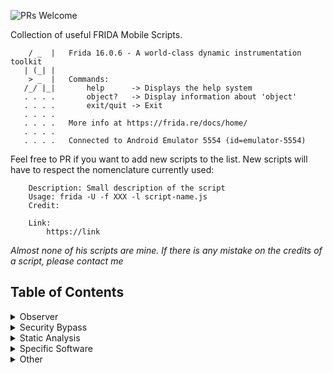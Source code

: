 ![PRs Welcome](https://img.shields.io/badge/PRs-welcome-brightgreen.svg?style=flat-square)

Collection of useful FRIDA Mobile Scripts.

```shell
    / _  |   Frida 16.0.6 - A world-class dynamic instrumentation toolkit
   | (_| |
    > _  |   Commands:
   /_/ |_|       help      -> Displays the help system
   . . . .       object?   -> Display information about 'object'
   . . . .       exit/quit -> Exit
   . . . .
   . . . .   More info at https://frida.re/docs/home/
   . . . .
   . . . .   Connected to Android Emulator 5554 (id=emulator-5554)
```

Feel free to PR if you want to add new scripts to the list. New scripts will have to respect the nomenclature currently used:

```shell
    Description: Small description of the script
    Usage: frida -U -f XXX -l script-name.js
    Credit: 

    Link:
    	https://link
```

*Almost none of his scripts are mine. If there is any mistake on the credits of a script, please contact me*


## Table of Contents

<details>
<summary>Observer</summary>

* **Crypto**

	* [android-aes-decrypt-no-iv.js](https://github.com/rsenet/FriList/blob/main/01_Observer/Crypto/android-aes-decrypt-no-iv.js)
	* [android-aesinfo-and-hashing-decryptor.js](https://github.com/rsenet/FriList/blob/main/01_Observer/Crypto/android-aesinfo-and-hashing-decryptor.js)
	* [android-aesinfo-decryptor.js](https://github.com/rsenet/FriList/blob/main/01_Observer/Crypto/android-aesinfo-decryptor.js)
	* [android-crypto-observer.js](https://github.com/rsenet/FriList/blob/main/01_Observer/Crypto/android-crypto-observer.js)
	* [android-hashing-observer.js](https://github.com/rsenet/FriList/blob/main/01_Observer/Crypto/android-hashing-observer.js)
	* [android-java-crypto-observer.js](https://github.com/rsenet/FriList/blob/main/01_Observer/Crypto/android-java-crypto-observer.js)
	* [android-pbe-observer.js](https://github.com/rsenet/FriList/blob/main/01_Observer/Crypto/android-pbe-observer.js)
	* [android-random-observer.js](https://github.com/rsenet/FriList/blob/main/01_Observer/Crypto/android-random-observer.js)
	* [ios-intercept-crypto.js](https://github.com/rsenet/FriList/blob/main/01_Observer/Crypto/ios-intercept-crypto.js)
	* [ios-intercept-crypto2.js](https://github.com/rsenet/FriList/blob/main/01_Observer/Crypto/ios-intercept-crypto2.js)


* **DeepLink & UrlScheme**

	* [android-deeplink-observer.js](https://github.com/rsenet/FriList/blob/main/01_Observer/DeepLink_UrlScheme/android-deeplink-observer.js)
	* [ios-url-scheme-dumper.js](https://github.com/rsenet/FriList/blob/main/01_Observer/DeepLink_UrlScheme/ios-url-scheme-dumper.js)
	* [ios-url-scheme-fuzzing.js](https://github.com/rsenet/FriList/blob/main/01_Observer/DeepLink_UrlScheme/ios-url-scheme-fuzzing.js)


* **Library**

	* [android-library-observer.js](https://github.com/rsenet/FriList/blob/main/01_Observer/Library/android-library-observer.js)
	* [android-library-observer2.js](https://github.com/rsenet/FriList/blob/main/01_Observer/Library/android-library-observer2.js)


* **Network**

	* Bluetooth

		* [android-bluetooth-meta-data-observer.js](https://github.com/rsenet/FriList/blob/main/01_Observer/Network/Bluetooth/android-bluetooth-meta-data-observer.js)
		* [android-ios-bluetooth-observer.js](https://github.com/rsenet/FriList/blob/main/01_Observer/Network/Bluetooth/android-ios-bluetooth-observer.js)
		
	* NSURL

		* [ios-nsurlrequest-observer.js](https://github.com/rsenet/FriList/blob/main/01_Observer/Network/NSURL/ios-nsurlrequest-observer.js)
		* [ios-nsurlsession-observer.js](https://github.com/rsenet/FriList/blob/main/01_Observer/Network/NSURL/ios-nsurlsession-observer.js)
	
	* OkHttp

		* [android-okhttp-logger.js](https://github.com/rsenet/FriList/blob/main/01_Observer/Network/OkHttp/android-okhttp-logger.js)
		* [android-okhttp-logger2.js](https://github.com/rsenet/FriList/blob/main/01_Observer/Network/OkHttp/android-okhttp-logger2.js)
		* [android-okhttp-proxy-installator.js](https://github.com/rsenet/FriList/blob/main/01_Observer/Network/OkHttp/android-okhttp-proxy-installator.js)

	* TCP

		* [android-tcp-trace.js](https://github.com/rsenet/FriList/blob/main/01_Observer/Network/TCP/android-tcp-trace.js)
			
	* TLS

		* [ios-tls-keylogger-ios12.js](https://github.com/rsenet/FriList/blob/main/01_Observer/Network/TLS/ios-tls-keylogger-ios12.js)
		* [ios-tls-keylogger-ios13.js](https://github.com/rsenet/FriList/blob/main/01_Observer/Network/TLS/ios-tls-keylogger-ios13.js)
		* [ios-tls-keylogger-ios14.js](https://github.com/rsenet/FriList/blob/main/01_Observer/Network/TLS/ios-tls-keylogger-ios14.js])

	* **WebInspector**

		* [ios-webinspector-enable.js](https://github.com/rsenet/FriList/blob/main/01_Observer/Network/WebInspector/ios-webinspector-enable.js)

	* **WebView**

		* [ios-webview-observer.js](https://github.com/rsenet/FriList/blob/main/01_Observer/Network/Webview/ios-webview-observer.js)

* **Storage**

	* **Cookies**

		* [android-cookie-observer.js](https://github.com/rsenet/FriList/blob/main/01_Observer/Storage/Cookies/android-cookie-observer.js)
		* [ios-binarycookies-observer.js](https://github.com/rsenet/FriList/blob/main/01_Observer/Storage/Cookies/ios-binarycookies-observer.js)


	* **FileSystem**

		* [android-filesystem-observer.js](https://github.com/rsenet/FriList/blob/main/01_Observer/Storage/FileSystem/android-filesystem-observer.js)
		* [android-filesystem-observer2.js](https://github.com/rsenet/FriList/blob/main/01_Observer/Storage/FileSystem/android-filesystem-observer2.js)


	* **KeyboardCache**

		* [ios-keyboard-cache-checker.js](https://github.com/rsenet/FriList/blob/main/01_Observer/Storage/KeyboardCache/ios-keyboard-cache-checker.js)


	* **Keystore_keychain**

		* [android-keystore-monitor.js](https://github.com/rsenet/FriList/blob/main/01_Observer/Storage/Keystore_keychain/android-keystore-monitor.js)
		* [ios-keychain-monitor.js](https://github.com/rsenet/FriList/blob/main/01_Observer/Storage/Keystore_keychain/ios-keychain-monitor.js)


	* **Log**

		* [android-log-observer.js](https://github.com/rsenet/FriList/blob/main/01_Observer/Storage/Log/android-log-observer.js)
		* [ios-nslog-observer.js](https://github.com/rsenet/FriList/blob/main/01_Observer/Storage/Log/ios-nslog-observer.js)


	* **Pasteboard**

		* [ios-pasteboard-observer.js](https://github.com/rsenet/FriList/blob/main/01_Observer/Storage/Pasteboard/ios-pasteboard-observer.js)


	* **Plist**

		* [ios-read-nsuserdefaults.js](https://github.com/rsenet/FriList/blob/main/01_Observer/Storage/Plist/ios-read-nsuserdefaults.js)
		* [ios-read-plist-file.js](https://github.com/rsenet/FriList/blob/main/01_Observer/Storage/Plist/ios-read-plist-file.js)


	* **SharedPreferences**

		* [android-encryptedsharedpreferences-observer.js](https://github.com/rsenet/FriList/blob/main/01_Observer/Storage/SharedPreferences/android-encryptedsharedpreferences-observer.js)
		* [android-sharedpreferences-observer.js](https://github.com/rsenet/FriList/blob/main/01_Observer/Storage/SharedPreferences/android-sharedpreferences-observer.js)


	* **SQLite**

		* [android-sqlite-observer.js](https://github.com/rsenet/FriList/blob/main/01_Observer/Storage/SQLite/android-sqlite-observer.js)
		* [android-sqlitecipher-observer.js](https://github.com/rsenet/FriList/blob/main/01_Observer/Storage/SQLite/android-sqlitecipher-observer.js)
		* [android-sqlitecipher-password-grabber.js](https://github.com/rsenet/FriList/blob/main/01_Observer/Storage/SQLite/android-sqlitecipher-password-grabber.js)
		* [android-sqlitecipher-password-grabber2.js](https://github.com/rsenet/FriList/blob/main/01_Observer/Storage/SQLite/android-sqlitecipher-password-grabber2.js)
		* [ios-sqlite3-observer.js](https://github.com/rsenet/FriList/blob/main/01_Observer/Storage/SQLite/ios-sqlite3-observer.js)

	* **Other**

		* [android-permissions-observer.js](https://github.com/rsenet/FriList/blob/main/01_Observer/android-permissions-observer.js)
		* [android-strings_compare.js](https://github.com/rsenet/FriList/blob/main/01_Observer/android-strings_compare.js)

</details>

<details>
<summary>Security Bypass</summary>

* **Biometric**

	* [android-biometric-bypass-android11.js](https://github.com/rsenet/FriList/blob/main/02_SecurityBypass/Biometric/android-biometric-bypass-android11.js)
	* [ios-biometric-bypass.js](https://github.com/rsenet/FriList/blob/main/02_SecurityBypass/Biometric/ios-biometric-bypass.js)
	* [ios-touchid-bypass.js](https://github.com/rsenet/FriList/blob/main/02_SecurityBypass/Biometric/ios-touchid-bypass.js)

* **CertificatePinning**

	* [android_proxy-add.js](https://github.com/rsenet/FriList/blob/main/02_SecurityBypass/CertificatePinning/android_proxy-add.js)
	* [android-multiple-pinning-bypass.js](https://github.com/rsenet/FriList/blob/main/02_SecurityBypass/CertificatePinning/android-multiple-pinning-bypass.js)
	* [android-multiple-pinning-bypass2.js](https://github.com/rsenet/FriList/blob/main/02_SecurityBypass/CertificatePinning/android-multiple-pinning-bypass2.js)
	* [android-multiple-pinning-bypass3.js](https://github.com/rsenet/FriList/blob/main/02_SecurityBypass/CertificatePinning/android-multiple-pinning-bypass3.js)
	* [android-okhttp-pinning-bypass.js](https://github.com/rsenet/FriList/blob/main/02_SecurityBypass/CertificatePinning/android-okhttp-pinning-bypass.js)
	* [android-okhttp-pinning-bypass2.js](https://github.com/rsenet/FriList/blob/main/02_SecurityBypass/CertificatePinning/android-okhttp-pinning-bypass2.js)
	* [android-trustmanager-pinning-bypass.js](https://github.com/rsenet/FriList/blob/main/02_SecurityBypass/CertificatePinning/android-trustmanager-pinning-bypass.js)
	* [android-trustmanager-pinning-bypass2.js](https://github.com/rsenet/FriList/blob/main/02_SecurityBypass/CertificatePinning/android-trustmanager-pinning-bypass2.js)
	* [flutter-pinning-bypass.js](https://github.com/rsenet/FriList/blob/main/02_SecurityBypass/CertificatePinning/flutter-pinning-bypass.js)
	* [flutter-pinning-bypass2.js](https://github.com/rsenet/FriList/blob/main/02_SecurityBypass/CertificatePinning/flutter-pinning-bypass2.js)
	* [flutter-tls1-verification-bypass.js](https://github.com/rsenet/FriList/blob/main/02_SecurityBypass/CertificatePinning/flutter-tls1-verification-bypass.js)
	* [ios-pinning-bypass-10.js](https://github.com/rsenet/FriList/blob/main/02_SecurityBypass/CertificatePinning/ios-pinning-bypass-10.js)
	* [ios-pinning-bypass-11.js](https://github.com/rsenet/FriList/blob/main/02_SecurityBypass/CertificatePinning/ios-pinning-bypass-11.js)
	* [ios-pinning-bypass-12.js](https://github.com/rsenet/FriList/blob/main/02_SecurityBypass/CertificatePinning/ios-pinning-bypass-12.js)
	* [ios-pinning-bypass-13.js](https://github.com/rsenet/FriList/blob/main/02_SecurityBypass/CertificatePinning/ios-pinning-bypass-13.js)
	* [ios-trustkit-pinning-bypass.js](https://github.com/rsenet/FriList/blob/main/02_SecurityBypass/CertificatePinning/ios-trustkit-pinning-bypass.js)
	* [phonegap-pinning-bypass.js](https://github.com/rsenet/FriList/blob/main/02_SecurityBypass/CertificatePinning/phonegap-pinning-bypass.js)

* **DebugMode_Emulator**

	* [android-adb-detection-bypass.js](https://github.com/rsenet/FriList/blob/main/02_SecurityBypass/DebugMode_Emulator/android-adb-detection-bypass.js)
	* [android-debug-bypass.js](https://github.com/rsenet/FriList/blob/main/02_SecurityBypass/DebugMode_Emulator/android-debug-bypass.js)
	* [android-emulator-detection-bypass.js](https://github.com/rsenet/FriList/blob/main/02_SecurityBypass/DebugMode_Emulator/android-emulator-detection-bypass.js)
	* [react-native-emulator-detection-bypass.js](https://github.com/rsenet/FriList/blob/main/02_SecurityBypass/DebugMode_Emulator/react-native-emulator-detection-bypass.js)

* **FlagSecure**

	* [android-flagsecure.js](https://github.com/rsenet/FriList/blob/main/02_SecurityBypass/FlagSecure/android-flagsecure.js)

* **Location**

	* [android-location-spoofing.js](https://github.com/rsenet/FriList/blob/main/02_SecurityBypass/Location/android-location-spoofing.js)
	* [ios-location-spoofing.js](https://github.com/rsenet/FriList/blob/main/02_SecurityBypass/Location/ios-location-spoofing.js)

* **RootDetection**

	* [android-multiple-root-bypass.js](https://github.com/rsenet/FriList/blob/main/02_SecurityBypass/RootDetection/android-multiple-root-bypass.js)
	* [ios-multiple-jailbreak-bypass.js](https://github.com/rsenet/FriList/blob/main/02_SecurityBypass/RootDetection/ios-multiple-jailbreak-bypass.js)
	* [ios-simple-jailbreak-bypass.js](https://github.com/rsenet/FriList/blob/main/02_SecurityBypass/RootDetection/ios-simple-jailbreak-bypass.js)
	* [xamarin-android-multiple-root-bypass.js](https://github.com/rsenet/FriList/blob/main/02_SecurityBypass/RootDetection/xamarin-android-multiple-root-bypass.js)
	* [xamarin-multiple-jailbreak-bypass.js](https://github.com/rsenet/FriList/blob/main/02_SecurityBypass/RootDetection/xamarin-multiple-jailbreak-bypass.js)

* **WebView**

	* [android-enable-webview-debug.js](https://github.com/rsenet/FriList/blob/main/02_SecurityBypass/WebView/android-enable-webview-debug.js)
	* [cordova-enable-webview-debugging.js](https://github.com/rsenet/FriList/blob/main/02_SecurityBypass/WebView/cordova-enable-webview-debugging.js)

* **WiFi**

	* [android-wifi-check-bypass.js](https://github.com/rsenet/FriList/blob/main/02_SecurityBypass/WiFi/android-wifi-check-bypass.js)

* **Other**

	* [android-anti-frida-exposed-detection-bypass.js](https://github.com/rsenet/FriList/blob/main/02_SecurityBypass/android-anti-frida-exposed-detection-bypass.js)
	* [android-sdk-version-change.js](https://github.com/rsenet/FriList/blob/main/02_SecurityBypass/android-sdk-version-change.js)
	* [android-system_exit_bypass.js](https://github.com/rsenet/FriList/blob/main/02_SecurityBypass/android-system_exit_bypass.js)
	* [ios-change-system-version.js](https://github.com/rsenet/FriList/blob/main/02_SecurityBypass/ios-change-system-version.js)
	* [ios-custom-keyboard-allowed.js](https://github.com/rsenet/FriList/blob/main/02_SecurityBypass/ios-custom-keyboard-allowed.js)


</details>

<details>
<summary>Static Analysis</summary>

* [android-dex_classes_enumeration.js](https://github.com/rsenet/FriList/blob/main/03_StaticAnalysis/android-dex_classes_enumeration.js)
* [android-find-all-classes-methods.js](https://github.com/rsenet/FriList/blob/main/03_StaticAnalysis/android-find-all-classes-methods.js)
* [android-find-all-classes.js](https://github.com/rsenet/FriList/blob/main/03_StaticAnalysis/android-find-all-classes.js)
* [android-find-specific-classes-methods.js](https://github.com/rsenet/FriList/blob/main/03_StaticAnalysis/android-find-specific-classes-methods.js)
* [android-get-app-env-info.js](https://github.com/rsenet/FriList/blob/main/03_StaticAnalysis/android-get-app-env-info.js)
* [ios-app-by-display-name.js](https://github.com/rsenet/FriList/blob/main/03_StaticAnalysis/ios-app-by-display-name.js)
* [ios-application-static-analysis.js](https://github.com/rsenet/FriList/blob/main/03_StaticAnalysis/ios-application-static-analysis.js)
* [ios-application-static-analysis2.js](https://github.com/rsenet/FriList/blob/main/03_StaticAnalysis/ios-application-static-analysis2.js)
* [ios-data-protection-display.js](https://github.com/rsenet/FriList/blob/main/03_StaticAnalysis/ios-data-protection-display.js)
* [ios-find-all-classes-methods.js](https://github.com/rsenet/FriList/blob/main/03_StaticAnalysis/ios-find-all-classes-methods.js)
* [ios-find-all-classes.js](https://github.com/rsenet/FriList/blob/main/03_StaticAnalysis/ios-find-all-classes.js)
* [ios-find-all-methods-of-specific-class.js](https://github.com/rsenet/FriList/blob/main/03_StaticAnalysis/ios-find-all-methods-of-specific-class.js)
* [ios-find-app-classes-methods.js](https://github.com/rsenet/FriList/blob/main/03_StaticAnalysis/ios-find-app-classes-methods.js)
* [ios-find-app-classes.js](https://github.com/rsenet/FriList/blob/main/03_StaticAnalysis/ios-find-app-classes.js)
* [ios-find-specific-method.js](https://github.com/rsenet/FriList/blob/main/03_StaticAnalysis/ios-find-specific-method.js)
* [ios-get_app_env_info.js](https://github.com/rsenet/FriList/blob/main/03_StaticAnalysis/ios-get_app_env_info.js)
* [ios-find-all-classes.js](https://github.com/rsenet/FriList/blob/main/03_StaticAnalysis/ios-find-all-classes.js)

</details>

<details>
<summary>Specific Software</summary>

* [AppLock-authentication-bypass.js](https://github.com/rsenet/FriList/blob/main/05_SpecificSoftware/AppLock-authentication-bypass.js)

</details>

<details>
<summary>Other</summary>

* [android-file-delete-prevention.js](https://github.com/rsenet/FriList/blob/main/04_Other/android-file-delete-prevention.js)
* [android-injector.js](https://github.com/rsenet/FriList/blob/main/04_Other/android-injector.js)
* [android-stetho-loader.js](https://github.com/rsenet/FriList/blob/main/04_Other/android-stetho-loader.js)
</details>

